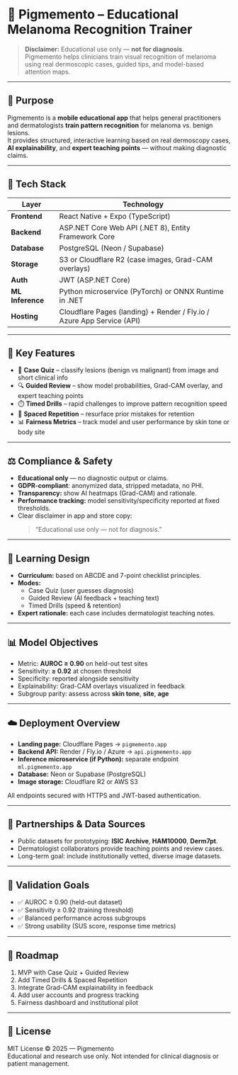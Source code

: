 # 🧠 Pigmemento – Educational Melanoma Recognition Trainer

> **Disclaimer:** Educational use only — **not for diagnosis**.  
> Pigmemento helps clinicians train visual recognition of melanoma using real dermoscopic cases, guided tips, and model-based attention maps.

---

## 🎯 Purpose

Pigmemento is a **mobile educational app** that helps general practitioners and dermatologists **train pattern recognition** for melanoma vs. benign lesions.  
It provides structured, interactive learning based on real dermoscopy cases, **AI explainability**, and **expert teaching points** — without making diagnostic claims.

---

## 🧩 Tech Stack

| Layer            | Technology                                                             |
| ---------------- | ---------------------------------------------------------------------- |
| **Frontend**     | React Native + Expo (TypeScript)                                       |
| **Backend**      | ASP.NET Core Web API (.NET 8), Entity Framework Core                   |
| **Database**     | PostgreSQL (Neon / Supabase)                                           |
| **Storage**      | S3 or Cloudflare R2 (case images, Grad-CAM overlays)                   |
| **Auth**         | JWT (ASP.NET Core)                                                     |
| **ML Inference** | Python microservice (PyTorch) or ONNX Runtime in .NET                  |
| **Hosting**      | Cloudflare Pages (landing) + Render / Fly.io / Azure App Service (API) |

---

## 🚦 Key Features

- 🧩 **Case Quiz** – classify lesions (benign vs malignant) from image and short clinical info
- 🔍 **Guided Review** – show model probabilities, Grad-CAM overlay, and expert teaching points
- ⏱️ **Timed Drills** – rapid challenges to improve pattern recognition speed
- 🔁 **Spaced Repetition** – resurface prior mistakes for retention
- 📊 **Fairness Metrics** – track model and user performance by skin tone or body site

---

## ⚖️ Compliance & Safety

- **Educational only** — no diagnostic output or claims.
- **GDPR-compliant**: anonymized data, stripped metadata, no PHI.
- **Transparency:** show AI heatmaps (Grad-CAM) and rationale.
- **Performance tracking:** model sensitivity/specificity reported at fixed thresholds.
- Clear disclaimer in app and store copy:
  > “Educational use only — not for diagnosis.”

---

## 🧠 Learning Design

- **Curriculum:** based on ABCDE and 7-point checklist principles.
- **Modes:**
  - Case Quiz (user guesses diagnosis)
  - Guided Review (AI feedback + teaching text)
  - Timed Drills (speed & retention)
- **Expert rationale:** each case includes dermatologist teaching notes.

---

## 📊 Model Objectives

- Metric: **AUROC ≥ 0.90** on held-out test sites
- Sensitivity: **≥ 0.92** at chosen threshold
- Specificity: reported alongside sensitivity
- Explainability: Grad-CAM overlays visualized in feedback
- Subgroup parity: assess across **skin tone**, **site**, **age**

---

## ☁️ Deployment Overview

- **Landing page:** Cloudflare Pages → `pigmemento.app`
- **Backend API:** Render / Fly.io / Azure → `api.pigmemento.app`
- **Inference microservice (if Python):** separate endpoint `ml.pigmemento.app`
- **Database:** Neon or Supabase (PostgreSQL)
- **Image storage:** Cloudflare R2 or AWS S3

All endpoints secured with HTTPS and JWT-based authentication.

---

## 🤝 Partnerships & Data Sources

- Public datasets for prototyping: **ISIC Archive**, **HAM10000**, **Derm7pt**.
- Dermatologist collaborators provide teaching points and review cases.
- Long-term goal: include institutionally vetted, diverse image datasets.

---

## 🧪 Validation Goals

- ✅ AUROC ≥ 0.90 (held-out dataset)
- ✅ Sensitivity ≥ 0.92 (training threshold)
- ✅ Balanced performance across subgroups
- ✅ Strong usability (SUS score, response time metrics)

---

## 🧭 Roadmap

1. MVP with Case Quiz + Guided Review
2. Add Timed Drills & Spaced Repetition
3. Integrate Grad-CAM explainability in feedback
4. Add user accounts and progress tracking
5. Fairness dashboard and institutional pilot

---

## 📜 License

MIT License © 2025 — Pigmemento  
Educational and research use only. Not intended for clinical diagnosis or patient management.
